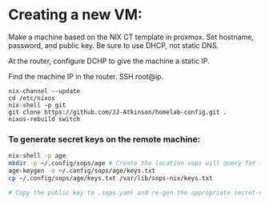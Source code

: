 # Creating a new VM:

Make a machine based on the NIX CT template in proxmox. Set hostname, password, and public key. Be sure to use DHCP, not static DNS. 

At the router, configure DCHP to give the machine a static IP.

Find the machine IP in the router. SSH root@ip. 


```
nix-channel --update
cd /etc/nixos
nix-shell -p git
git clone https://github.com/JJ-Atkinson/homelab-config.git .
nixos-rebuild switch
```

### To generate secret keys on the remote machine:

```bash
nix-shell -p age
mkdir -p ~/.config/sops/age # Create the location sops will query for the key file
age-keygen -o ~/.config/sops/age/keys.txt
cp ~/.config/sops/age/keys.txt /var/lib/sops-nix/keys.txt

# Copy the public key to .sops.yaml and re-gen the appropriate secret-containing files
```